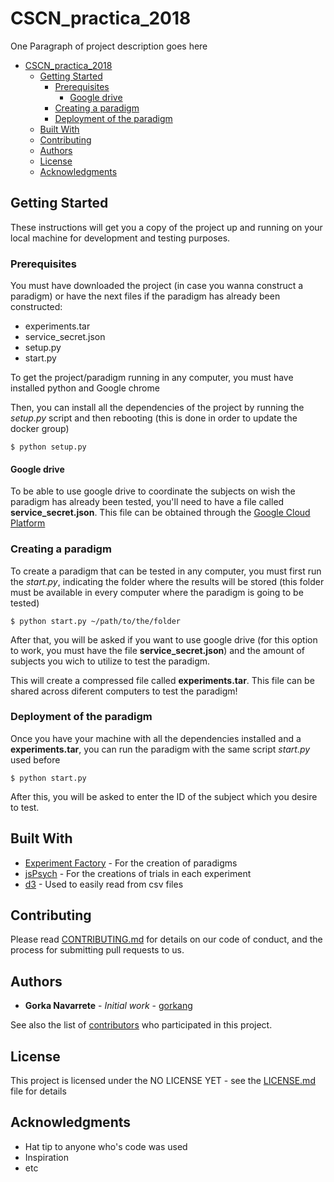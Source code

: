 # CSCN_practica_2018

One Paragraph of project description goes here

<!-- TOC depthFrom:1 depthTo:6 withLinks:1 updateOnSave:1 orderedList:0 -->

- [CSCN_practica_2018](#cscnpractica2018)
	- [Getting Started](#getting-started)
		- [Prerequisites](#prerequisites)
			- [Google drive](#google-drive)
		- [Creating a paradigm](#creating-a-paradigm)
		- [Deployment of the paradigm](#deployment-of-the-paradigm)
	- [Built With](#built-with)
	- [Contributing](#contributing)
	- [Authors](#authors)
	- [License](#license)
	- [Acknowledgments](#acknowledgments)

<!-- /TOC -->

## Getting Started

These instructions will get you a copy of the project up and running on your local machine for development and testing purposes.

### Prerequisites

You must have downloaded the project (in case you wanna construct a paradigm) or have the next files if the paradigm has already been constructed:

* experiments.tar
* service_secret.json
* setup.py
* start.py

To get the project/paradigm running in any computer, you must have installed python and Google chrome

Then, you can install all the dependencies of the project by running the _setup.py_ script and then rebooting (this is done in order to update the docker group)

```
$ python setup.py
```

#### Google drive

To be able to use google drive to coordinate the subjects on wish the paradigm has already been tested, you'll need to have a file called **service_secret.json**. This file can be obtained through the [Google Cloud Platform](https://console.developers.google.com/apis/dashboard?hl=ES)

### Creating a paradigm

To create a paradigm that can be tested in any computer, you must first run the _start.py_, indicating the folder where the results will be stored (this folder must be available in every computer where the paradigm is going to be tested)

```
$ python start.py ~/path/to/the/folder
```
After that, you will be asked if you want to use google drive (for this option to work, you must have the file **service_secret.json**)
and the amount of subjects you wich to utilize to test the paradigm.

This will create a compressed file called **experiments.tar**. This file can be shared across diferent computers to test the paradigm!

### Deployment of the paradigm

Once you have your machine with all the dependencies installed and a **experiments.tar**, you can run the paradigm with the same script _start.py_ used before

```
$ python start.py
```
After this, you will be asked to enter the ID of the subject which you desire to test.

## Built With

* [Experiment Factory](https://expfactory.github.io/expfactory/) - For the creation of paradigms
* [jsPsych](http://www.jspsych.org/) - For the creations of trials in each experiment
* [d3](https://d3js.org/) - Used to easily read from csv files

## Contributing

Please read [CONTRIBUTING.md](https://gist.github.com/PurpleBooth/b24679402957c63ec426) for details on our code of conduct, and the process for submitting pull requests to us.

## Authors

* **Gorka Navarrete** - *Initial work* - [gorkang](https://github.com/gorkang)

See also the list of [contributors](https://github.com/your/project/contributors) who participated in this project.

## License

This project is licensed under the NO LICENSE YET - see the [LICENSE.md](LICENSE.md) file for details

## Acknowledgments

* Hat tip to anyone who's code was used
* Inspiration
* etc
